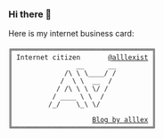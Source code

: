 ### Hi there 👋

Here is my internet business card:
<pre><code>╔═══════════════════════════════════╗
║ Internet citizen       <a href="https://twitter.com/alllexist">@alllexist</a> ║
║                __      __         ║
║             /\ \ \____/ /         ║
║            /  \ \  __  /          ║
║           / /\ \ \ \/ /           ║
║          / ____ \ \  /            ║
║         /_/    \_\ \/             ║
║                                   ║
║                    <a href="https://blog.alllex.me/">Blog by alllex</a> ║
╚═══════════════════════════════════╝</code></pre>

<!--
╔═══════════════════════════════════╗
║ Internet citizen       @alllexist ║
║                __      __         ║
║             /\ \ \____/ /         ║
║            /  \ \  __  /          ║
║           / /\ \ \ \/ /           ║
║          / ____ \ \  /            ║
║         /_/    \_\ \/             ║
║                                   ║
║                    Blog by alllex ║
╚═══════════════════════════════════╝

<a href="https://twitter.com/alllexist">@alllexist</a>
<a href="https://blog.alllex.me/">Blog by alllex</a>
-->
